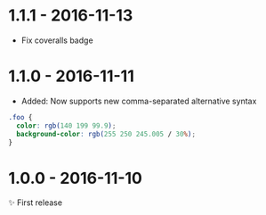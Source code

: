 # 1.1.1 - 2016-11-13

- Fix coveralls badge

# 1.1.0 - 2016-11-11

- Added: Now supports new comma-separated alternative syntax

```css
.foo { 
  color: rgb(140 199 99.9);
  background-color: rgb(255 250 245.005 / 30%);
}
```

# 1.0.0 - 2016-11-10

✨ First release